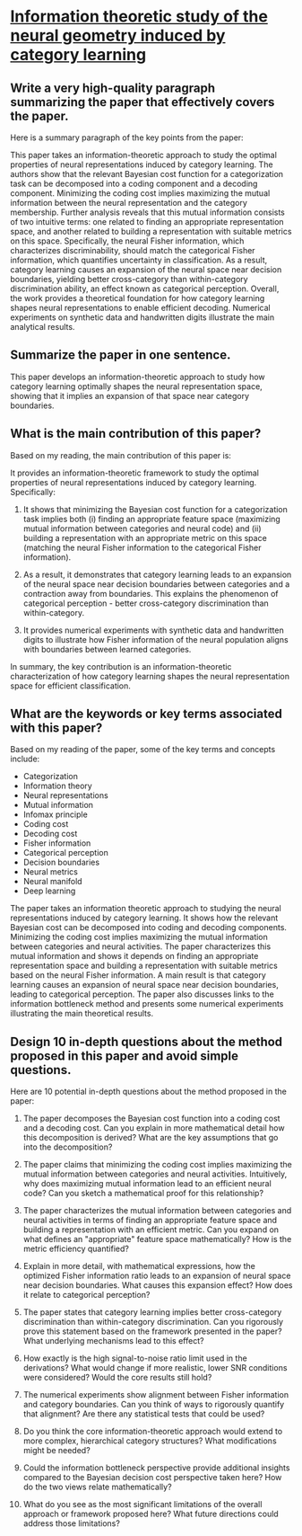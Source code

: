 # [Information theoretic study of the neural geometry induced by category   learning](https://arxiv.org/abs/2311.15682)

## Write a very high-quality paragraph summarizing the paper that effectively covers the paper.

 Here is a summary paragraph of the key points from the paper:

This paper takes an information-theoretic approach to study the optimal properties of neural representations induced by category learning. The authors show that the relevant Bayesian cost function for a categorization task can be decomposed into a coding component and a decoding component. Minimizing the coding cost implies maximizing the mutual information between the neural representation and the category membership. Further analysis reveals that this mutual information consists of two intuitive terms: one related to finding an appropriate representation space, and another related to building a representation with suitable metrics on this space. Specifically, the neural Fisher information, which characterizes discriminability, should match the categorical Fisher information, which quantifies uncertainty in classification. As a result, category learning causes an expansion of the neural space near decision boundaries, yielding better cross-category than within-category discrimination ability, an effect known as categorical perception. Overall, the work provides a theoretical foundation for how category learning shapes neural representations to enable efficient decoding. Numerical experiments on synthetic data and handwritten digits illustrate the main analytical results.


## Summarize the paper in one sentence.

 This paper develops an information-theoretic approach to study how category learning optimally shapes the neural representation space, showing that it implies an expansion of that space near category boundaries.


## What is the main contribution of this paper?

 Based on my reading, the main contribution of this paper is:

It provides an information-theoretic framework to study the optimal properties of neural representations induced by category learning. Specifically:

1) It shows that minimizing the Bayesian cost function for a categorization task implies both (i) finding an appropriate feature space (maximizing mutual information between categories and neural code) and (ii) building a representation with an appropriate metric on this space (matching the neural Fisher information to the categorical Fisher information). 

2) As a result, it demonstrates that category learning leads to an expansion of the neural space near decision boundaries between categories and a contraction away from boundaries. This explains the phenomenon of categorical perception - better cross-category discrimination than within-category.

3) It provides numerical experiments with synthetic data and handwritten digits to illustrate how Fisher information of the neural population aligns with boundaries between learned categories.

In summary, the key contribution is an information-theoretic characterization of how category learning shapes the neural representation space for efficient classification.


## What are the keywords or key terms associated with this paper?

 Based on my reading of the paper, some of the key terms and concepts include:

- Categorization
- Information theory
- Neural representations
- Mutual information 
- Infomax principle
- Coding cost
- Decoding cost 
- Fisher information
- Categorical perception
- Decision boundaries
- Neural metrics
- Neural manifold
- Deep learning

The paper takes an information theoretic approach to studying the neural representations induced by category learning. It shows how the relevant Bayesian cost can be decomposed into coding and decoding components. Minimizing the coding cost implies maximizing the mutual information between categories and neural activities. The paper characterizes this mutual information and shows it depends on finding an appropriate representation space and building a representation with suitable metrics based on the neural Fisher information. A main result is that category learning causes an expansion of neural space near decision boundaries, leading to categorical perception. The paper also discusses links to the information bottleneck method and presents some numerical experiments illustrating the main theoretical results.


## Design 10 in-depth questions about the method proposed in this paper and avoid simple questions.

 Here are 10 potential in-depth questions about the method proposed in the paper:

1. The paper decomposes the Bayesian cost function into a coding cost and a decoding cost. Can you explain in more mathematical detail how this decomposition is derived? What are the key assumptions that go into the decomposition?

2. The paper claims that minimizing the coding cost implies maximizing the mutual information between categories and neural activities. Intuitively, why does maximizing mutual information lead to an efficient neural code? Can you sketch a mathematical proof for this relationship?

3. The paper characterizes the mutual information between categories and neural activities in terms of finding an appropriate feature space and building a representation with an efficient metric. Can you expand on what defines an "appropriate" feature space mathematically? How is the metric efficiency quantified?

4. Explain in more detail, with mathematical expressions, how the optimized Fisher information ratio leads to an expansion of neural space near decision boundaries. What causes this expansion effect? How does it relate to categorical perception? 

5. The paper states that category learning implies better cross-category discrimination than within-category discrimination. Can you rigorously prove this statement based on the framework presented in the paper? What underlying mechanisms lead to this effect?

6. How exactly is the high signal-to-noise ratio limit used in the derivations? What would change if more realistic, lower SNR conditions were considered? Would the core results still hold?

7. The numerical experiments show alignment between Fisher information and category boundaries. Can you think of ways to rigorously quantify that alignment? Are there any statistical tests that could be used?

8. Do you think the core information-theoretic approach would extend to more complex, hierarchical category structures? What modifications might be needed?

9. Could the information bottleneck perspective provide additional insights compared to the Bayesian decision cost perspective taken here? How do the two views relate mathematically?

10. What do you see as the most significant limitations of the overall approach or framework proposed here? What future directions could address those limitations?
